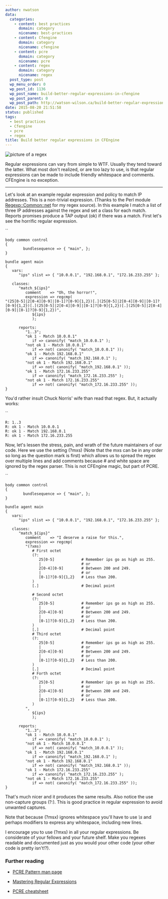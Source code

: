 ```yaml
---
author: nwatson
data:
  categories:
    - content: best practices
      domain: category
      nicename: best-practices
    - content: Cfengine
      domain: category
      nicename: cfengine
    - content: pcre
      domain: category
      nicename: pcre
    - content: regex
      domain: category
      nicename: regex
  post_type: post
  wp_menu_order: 0
  wp_post_id: 1136
  wp_post_name: build-better-regular-expressions-in-cfengine
  wp_post_parent: 0
  wp_post_path: http://watson-wilson.ca/build-better-regular-expressions-in-cfengine/
date: 2015-08-20 21:51:58
status: published
tags:
  - best practices
  - Cfengine
  - pcre
  - regex
title: Build better regular expressions in CFEngine
---
```

![picture of a regex](http://watson-wilson.ca/static/images/regex.png)

Regular expressions can vary from simple to WTF. Usually they tend
toward the latter. What most don't realized, or are too lazy to use, is
that regular expressions can be made to include friendly whitespace and
comments. CFEngine is no exception.

---

Let's look at an example regular expression and policy to match IP
addresses. This is a non-trivial expression. (Thanks to the Perl module
[Regexp::Common::net](https://metacpan.org/pod/Regexp::Common::net) for
my regex source). In this example I match a list of three IP addresses
against the regex and set a class for each match. Reports promises
produce a TAP output (ok) if there was a match. First let's see the
horrific regular expression.

``

    body common control
    {
            bundlesequence => { "main", };
    }
    
    bundle agent main
    {
       vars:
          "ips" slist => { "10.0.0.1", "192.168.0.1", "172.16.233.255" };
    
       classes:
          "match_${ips}"
             comment    => "Oh, the horror!",
             expression => regcmp( 
    "(25[0-5]|2[0-4][0-9]|[0-1]?[0-9]{1,2})[.](25[0-5]|2[0-4][0-9]|[0-1]?[0-9]{1,2})[.](25[0-5]|2[0-4][0-9]|[0-1]?[0-9]{1,2})[.](25[0-5]|2[0-4][0-9]|[0-1]?[0-9]{1,2})",
                ${ips}
                );
    
          reports:
             "1..3";
             "ok 1 - Match 10.0.0.1"
                if => canonify( "match_10.0.0.1" );
             "not ok 1 - Match 10.0.0.1"
                if => not( canonify( "match_10.0.0.1" ));
             "ok 1 - Match 192.168.0.1"
                if => canonify( "match_192.168.0.1" );
             "not ok 1 - Match 192.168.0.1"
                if => not( canonify( "match_192.168.0.1" ));
             "ok 1 - Match 172.16.233.255"
                if => canonify( "match_172.16.233.255" );
             "not ok 1 - Match 172.16.233.255"
                if => not( canonify( "match_172.16.233.255" ));
    }

You'd rather insult Chuck Norris' wife than read that regex. But, it
actually works:

``

    R: 1..3
    R: ok 1 - Match 10.0.0.1
    R: ok 1 - Match 192.168.0.1
    R: ok 1 - Match 172.16.233.255

Now, let's lessen the stress, pain, and wrath of the future maintainers
of our code. Here we use the setting (?mxs) (Note that the mxs can be
in any order so long as the question mark is first) which allows us to
spread the regex over multiple lines and add comments because # and
white space are ignored by the regex parser. This is not CFEngine
magic, but part of PCRE.

``

    body common control
    {
            bundlesequence => { "main", };
    }
    
    bundle agent main
    {
       vars:
          "ips" slist => { "10.0.0.1", "192.168.0.1", "172.16.233.255" };
    
       classes:
          "match_${ips}"
             comment    => "I deserve a raise for this.",
             expression => regcmp( 
             "(?xms)
                # First octet 
                (?:
                   25[0-5]            # Remember ips go as high as 255.
                   |                  # or
                   2[0-4][0-9]        # Between 200 and 249.
                   |                  # or
                   [0-1]?[0-9]{1,2}   # Less than 200.
                ) 
                [.]                   # Decimal point
    
                # Second octet 
                (?:
                   25[0-5]            # Remember ips go as high as 255.
                   |                  # or
                   2[0-4][0-9]        # Between 200 and 249.
                   |                  # or
                   [0-1]?[0-9]{1,2}   # Less than 200.
                ) 
                [.]                   # Decimal point
                # Third octet 
                (?:
                   25[0-5]            # Remember ips go as high as 255.
                   |                  # or
                   2[0-4][0-9]        # Between 200 and 249.
                   |                  # or
                   [0-1]?[0-9]{1,2}   # Less than 200.
                ) 
                [.]                   # Decimal point
                # Forth octet 
                (?:
                   25[0-5]            # Remember ips go as high as 255.
                   |                  # or
                   2[0-4][0-9]        # Between 200 and 249.
                   |                  # or
                   [0-1]?[0-9]{1,2}   # Less than 200.
                ) 
             ",
                ${ips}
                );
    
          reports:
             "1..3";
             "ok 1 - Match 10.0.0.1"
                if => canonify( "match_10.0.0.1" );
             "not ok 1 - Match 10.0.0.1"
                if => not( canonify( "match_10.0.0.1" ));
             "ok 1 - Match 192.168.0.1"
                if => canonify( "match_192.168.0.1" );
             "not ok 1 - Match 192.168.0.1"
                if => not( canonify( "match_192.168.0.1" ));
             "ok 1 - Match 172.16.233.255"
                if => canonify( "match_172.16.233.255" );
             "not ok 1 - Match 172.16.233.255"
                if => not( canonify( "match_172.16.233.255" ));
    }

That's much nicer and it produces the same results. Also notice the use
non-capture groups (?:). This is good practice in regular expression to
avoid unwanted captures.

Note that because (?msx) ignores whitespace you'll have to use *\s* and
perhaps modifiers to express any whitespace, including new lines.

I encourage you to use (?mxs) in all your regular expressions. Be
considerate of your fellows and your future shelf. Make you regexes
readable and documented just as you would your other code (your other
code is pretty isn't!?).

### Further reading ###

  * [PCRE Pattern man page](http://www.pcre.org/current/doc/html/pcre2pattern.html)

  * [Mastering Regular Expressions](http://shop.oreilly.com/product/9780596528126.do)

  * [PCRE cheatsheet](/pcre-cheatsheet/)
